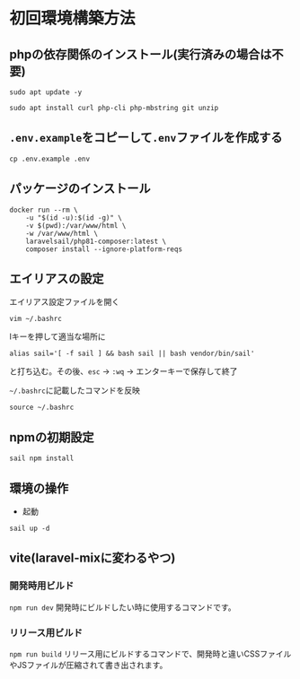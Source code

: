 # 初回環境構築方法

## phpの依存関係のインストール(実行済みの場合は不要)
```
sudo apt update -y
```
```
sudo apt install curl php-cli php-mbstring git unzip
```

<!-- ## composerのインストール
> php -r "copy('https://getcomposer.org/installer', 'composer-setup.php');"

> php -r "if (hash_file('sha384', 'composer-setup.php') === 'e0012edf3e80b6978849f5eff0d4b4e4c79ff1609dd1e613307e16318854d24ae64f26d17af3ef0bf7cfb710ca74755a') { echo 'Installer verified'; } else { echo 'Installer corrupt'; unlink('composer-setup.php'); } echo PHP_EOL;"

> curl -sS https://getcomposer.org/installer | php

> sudo mv composer.phar /usr/local/bin/composer

> sudo chmod +x /usr/local/bin/composer

> source ~/.bashrc

> php composer-setup.php

> php -r "unlink('composer-setup.php');" -->

## `.env.example`をコピーして`.env`ファイルを作成する<br>
```
cp .env.example .env
```

## パッケージのインストール
``` shell
docker run --rm \
    -u "$(id -u):$(id -g)" \
    -v $(pwd):/var/www/html \
    -w /var/www/html \
    laravelsail/php81-composer:latest \
    composer install --ignore-platform-reqs
```

## エイリアスの設定
エイリアス設定ファイルを開く
```
vim ~/.bashrc
```
Iキーを押して適当な場所に
```
alias sail='[ -f sail ] && bash sail || bash vendor/bin/sail'
```
と打ち込む。その後、`esc` -> `:wq` -> エンターキーで保存して終了

`~/.bashrc`に記載したコマンドを反映
```
source ~/.bashrc
```


## npmの初期設定
`sail npm install`

## 環境の操作
- 起動
```
sail up -d
```

## vite(laravel-mixに変わるやつ)
### 開発時用ビルド
`npm run dev`
開発時にビルドしたい時に使用するコマンドです。

### リリース用ビルド
`npm run build`
リリース用にビルドするコマンドで、開発時と違いCSSファイルやJSファイルが圧縮されて書き出されます。
